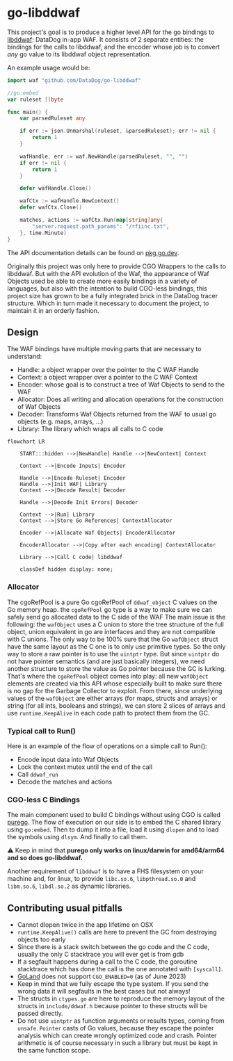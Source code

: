 # go-libddwaf

This project's goal is to produce a higher level API for the go bindings to [libddwaf](https://github.com/DataDog/libddwaf): DataDog in-app WAF.
It consists of 2 separate entities: the bindings for the calls to libddwaf, and the encoder whose job is to convert _any_ go value to its libddwaf object representation.

An example usage would be:

```go
import waf "github.com/DataDog/go-libddwaf"

//go:embed
var ruleset []byte

func main() {
	var parsedRuleset any

	if err := json.Unmarshal(ruleset, &parsedRuleset); err != nil {
        return 1
    }

	wafHandle, err := waf.NewHandle(parsedRuleset, "", "")
    if err != nil {
        return 1
    }

	defer wafHandle.Close()

    wafCtx := wafHandle.NewContext()
    defer wafCtx.Close()

	matches, actions := wafCtx.Run(map[string]any{
		"server.request.path_params": "/rfiinc.txt",
	}, time.Minute)
}
```

The API documentation details can be found on [pkg.go.dev](https://pkg.go.dev/github.com/DataDog/go-libddwaf).

Originally this project was only here to provide CGO Wrappers to the calls to libddwaf.
But with the API evolution of the Waf, the appearance of Waf Objects used be able to create more easily bindings in a variety of languages,
but also with the intention to build CGO-less bindings, this project size has grown to be a fully integrated brick in the DataDog tracer structure.
Which in turn made it necessary to document the project, to maintain it in an orderly fashion.

## Design

The WAF bindings have multiple moving parts that are necessary to understand:

- Handle: a object wrapper over the pointer to the C WAF Handle
- Context: a object wrapper over a pointer to the C WAF Context
- Encoder: whose goal is to construct a tree of Waf Objects to send to the WAF
- Allocator: Does all writing and allocation operations for the construction of Waf Objects
- Decoder: Transforms Waf Objects returned from the WAF to usual go objects (e.g. maps, arrays, ...)
- Library: The library which wraps all calls to C code

```mermaid
flowchart LR

    START:::hidden -->|NewHandle| Handle -->|NewContext| Context

    Context -->|Encode Inputs| Encoder

    Handle -->|Encode Ruleset| Encoder
    Handle -->|Init WAF| Library
    Context -->|Decode Result| Decoder

    Handle -->|Decode Init Errors| Decoder

    Context -->|Run| Library
    Context -->|Store Go References| ContextAllocator

    Encoder -->|Allocate Waf Objects| EncoderAllocator

    EncoderAllocator -->|Copy after each encoding| ContextAllocator

    Library -->|Call C code| libddwaf

    classDef hidden display: none;
```

### Allocator

The cgoRefPool is a pure Go cgoRefPool of `ddwaf_object` C values on the Go memory heap.
the `cgoRefPool` go type is a way to make sure we can safely send go allocated data to the C side of the WAF
The main issue is the following: the `wafObject` uses a C union to store the tree structure of the full object,
union equivalent in go are interfaces and they are not compatible with C unions. The only way to be 100% sure
that the Go `wafObject` struct have the same layout as the C one is to only use primitive types. So the only way to
store a raw pointer is to use the `uintptr` type. But since `uintptr` do not have pointer semantics (and are just
basically integers), we need another structure to store the value as Go pointer because the GC is lurking. That's
where the `cgoRefPool` object comes into play: all new `wafObject` elements are created via this API whose especially
built to make sure there is no gap for the Garbage Collector to exploit. From there, since underlying values of the
`wafObject` are either arrays (for maps, structs and arrays) or string (for all ints, booleans and strings),
we can store 2 slices of arrays and use `runtime.KeepAlive` in each code path to protect them from the GC.

### Typical call to Run()

Here is an example of the flow of operations on a simple call to Run():

- Encode input data into Waf Objects
- Lock the context mutex until the end of the call
- Call `ddwaf_run`
- Decode the matches and actions

### CGO-less C Bindings

The main component used to build C bindings without using CGO is called [purego](https://github.com/ebitengine/purego). The flow of execution on our side is to embed the C shared library using `go:embed`. Then to dump it into a file, load it using `dlopen` and to load the symbols using `dlsym`. And finally to call them.

⚠️ Keep in mind that __purego only works on linux/darwin for amd64/arm64 and so does go-libddwaf.__

Another requirement of `libddwaf` is to have a FHS filesystem on your machine and, for linux, to provide `libc.so.6`, `libpthread.so.0` and `libm.so.6`, `libdl.so.2` as dynamic libraries.

## Contributing usual pitfalls

- Cannot dlopen twice in the app lifetime on OSX
- `runtime.KeepAlive()` calls are here to prevent the GC from destroying objects too early
- Since there is a stack switch between the go code and the C code, usually the only C stacktrace you will ever get is from gdb
- If a segfault happens during a call to the C code, the goroutine stacktrace which has done the call is the one annotated with `[syscall]`.
- [GoLand](https://www.jetbrains.com/go/) does not support `CGO_ENABLED=0` (as of June 2023)
- Keep in mind that we fully escape the type system. If you send the wrong data it will segfaults in the best cases but not always!
- The structs in `ctypes.go` are here to reproduce the memory layout of the structs in `include/ddwaf.h` because pointer to these structs will be passed directly.
- Do not use `uintptr` as function arguments or results types, coming from `unsafe.Pointer` casts of Go values, because they escape the pointer analysis which can create wrongly optimized code and crash. Pointer arithmetic is of course necessary in such a library but must be kept in the same function scope.
